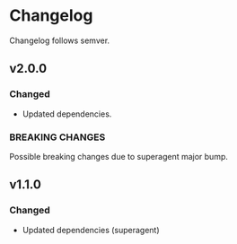 # Changelog

Changelog follows semver.

## v2.0.0
### Changed
- Updated dependencies.

### BREAKING CHANGES
Possible breaking changes due to superagent major bump.

## v1.1.0
### Changed
- Updated dependencies (superagent)
